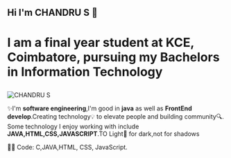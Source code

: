 ## Hi I'm CHANDRU S 👋
# <p>I am a final year student at KCE, Coimbatore, pursuing my Bachelors in <b>Information Technology</b></p>
![CHANDRU S](https://user-images.githubusercontent.com/85116730/128625801-9ac531ba-92df-48f4-abaf-6fc05327049b.png)
<p>✨I'm <b>software engineering</b>,I'm good in <b>java</b> as well as <b>FrontEnd develop</b>.Creating technology💡 to elevate people and  building community🔍.
  Some technology I enjoy  working with include <b>JAVA,HTML,CSS,JAVASCRIPT</b>.TO Light🎄 for dark,not for shadows</p>

👩‍💻 Code: C,JAVA,HTML, CSS, JavaScript.

<!--
**ChandruSP208/ChandruSP208** is a ✨ _special_ ✨ repository because its `README.md` (this file) appears on your GitHub profile.

Here are some ideas to get you started:

- 🔭 I’m currently working on ...
- 🌱 I’m currently learning ...
- 👯 I’m looking to collaborate on ...
- 🤔 I’m looking for help with ...
- 💬 Ask me about ...
- 📫 How to reach me: ...
- 😄 Pronouns: ...
- ⚡ Fun fact: ...
-->

